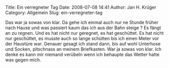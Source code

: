 Title: Ein verregneter Tag
Date: 2008-07-08 14:41
Author: Jan H. Krüger
Category: Allgemein
Slug: ein-verregneter-tag

Das war ja sowas von klar. Da gehe ich einmal auch nur ne Stunde früher
nach Hause und was passiert kaum das ich aus der Bahn steige ? Es fängt
an zu regnen. Und es hat nicht nur geregnet, es hat geschüttet. Es hat
nicht nur geschüttet, es musste auch so lange schütten bis ich einen
Meter vor der Haustüre war. Genauer gesagt ich stand dann, bis auf wohl
Unterhose und Socken, pitschnass an meinem Briefkasten. War ja sowas von
klar. Ich denke es kann mir niemand verübeln wenn ich behaupte das
Wetter hatte was gegen mich.
